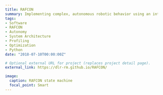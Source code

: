 ```yaml
---
title: RAFCON
summary: Implementing complex, autonomous robotic behavior using an intuitive graphical interface
tags:
- Software
- RAFCON
- Autonomy
- System Architecture
- Profiling
- Optimization
- Python
date: "2018-07-10T00:00:00Z"

# Optional external URL for project (replaces project detail page).
external_link: https://dlr-rm.github.io/RAFCON/

image:
  caption: RAFCON state machine
  focal_point: Smart
---
```

